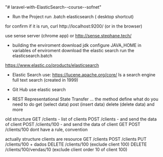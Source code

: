 "# laravel-with-ElasticSearch--course--sofnet" 

 - Run the Project
run .batch elasticsearch ( desktop shortcut)

for confirm if it is run, 
curl http://localhost:9200/ (or in the browser)

use sense server (chrome app)
or 
http://sense.stephane.tech/






 - building the enviroment
download jdk
configure JAVA_HOME in variables of enviroment
download the elastic search
run the elasticsearch.batch




https://www.elastic.co/products/elasticsearch

 - Elastic Search use:
https://lucene.apache.org/core/
Is a search engine full text search (created in 1999)

 - Git Hub use elastic search

 - REST Representational State Transfer ... the method define what do you need to do
get (select data)
post  (insert data)
delete (delete data)
and more

  old structure
GET /clients - list of clients
POST /clients - and send the data of client
POST /clients/100 - and send the data of client
GET POST /clients/100
dont have a rule, convention

 actually structure
clients are resource
GET /clients
POST /clients
PUT /clients/100 + dados
DELETE /clients/100 (exclude client 100)
DELETE /clients/100/vendas/10 (exclude client order 10 of client 100)



